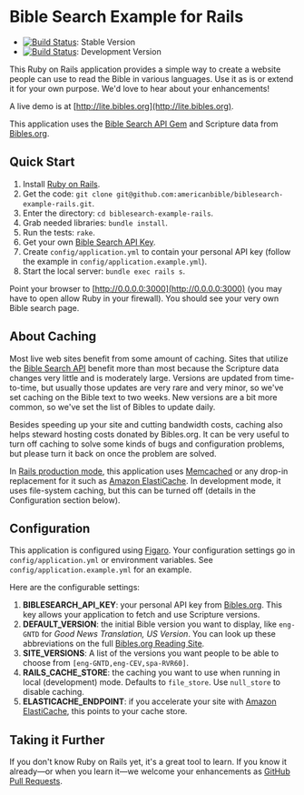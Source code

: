 # Bible Search Example for Rails

* [![Build Status](https://travis-ci.org/americanbible/biblesearch-example-rails.png?branch=master)](https://travis-ci.org/americanbible/biblesearch-example-rails): Stable Version
* [![Build Status](https://travis-ci.org/americanbible/biblesearch-example-rails.png?branch=develop)](https://travis-ci.org/americanbible/biblesearch-example-rails): Development Version

This Ruby on Rails application provides a simple way to create a website people can use to read the Bible in various languages. Use it as is or extend it for your own purpose. We'd love to hear about your enhancements!

A live demo is at [http://lite.bibles.org](http://lite.bibles.org).

This application uses the [Bible Search API Gem](https://github.com/americanbible/biblesearch-api-ruby) and Scripture data from [Bibles.org](http://tools.bibles.org/api.html).

## Quick Start

1. Install [Ruby on Rails](http://rubyonrails.org/download).
1. Get the code: `git clone git@github.com:americanbible/biblesearch-example-rails.git`.
1. Enter the directory: `cd biblesearch-example-rails`.
1. Grab needed libraries: `bundle install`.
1. Run the tests: `rake`.
1. Get your own [Bible Search API Key](http://tools.bibles.org/api.html).
1. Create `config/application.yml` to contain your personal API key (follow the example in `config/application.example.yml`).
1. Start the local server: `bundle exec rails s`.

Point your browser to [http://0.0.0.0:3000](http://0.0.0.0:3000) (you may have to open allow Ruby in your firewall). You should see your very own Bible search page.

## About Caching

Most live web sites benefit from some amount of caching. Sites that utilize the [Bible Search API](http://tools.bibles.org/api.html) benefit more than most because the Scripture data changes very little and is moderately large. Versions are updated from time-to-time, but usually those updates are very rare and very minor, so we've set caching on the Bible text to two weeks. New versions are a bit more common, so we've set the list of Bibles to update daily.

Besides speeding up your site and cutting bandwidth costs, caching also helps steward hosting costs donated by Bibles.org. It can be very useful to turn off caching to solve some kinds of bugs and configuration problems, but please turn it back on once the problem are solved.

In [Rails production mode](http://guides.rubyonrails.org/configuring.html#rails-environment-settings), this application uses [Memcached](http://memcached.org/) or any drop-in replacement for it such as [Amazon ElastiCache](http://aws.amazon.com/elasticache/). In development mode, it uses file-system caching, but this can be turned off (details in the Configuration section below).

## Configuration

This application is configured using [Figaro](https://github.com/laserlemon/figaro). Your configuration settings go in `config/application.yml` or environment variables. See `config/application.example.yml` for an example.

Here are the configurable settings:

1. **BIBLESEARCH_API_KEY**: your personal API key from [Bibles.org](http://tools.bibles.org/api.html). This key allows your application to fetch and use Scripture versions.
1. **DEFAULT_VERSION**: the initial Bible version you want to display, like `eng-GNTD` for *Good News Translation, US Version*. You can look up these abbreviations on the full [Bibles.org Reading Site](http://bibles.org).
1. **SITE_VERSIONS**: A list of the versions you want people to be able to choose from `[eng-GNTD,eng-CEV,spa-RVR60]`.
1. **RAILS_CACHE_STORE**: the caching you want to use when running in local (development) mode. Defaults to `file_store`. Use `null_store` to disable caching.
1. **ELASTICACHE_ENDPOINT**: if you accelerate your site with [Amazon ElastiCache](http://aws.amazon.com/elasticache/), this points to your cache store.

## Taking it Further

If you don't know Ruby on Rails yet, it's a great tool to learn. If you know it already—or when you learn it—we welcome your enhancements as [GitHub Pull Requests](https://help.github.com/articles/using-pull-requests).

